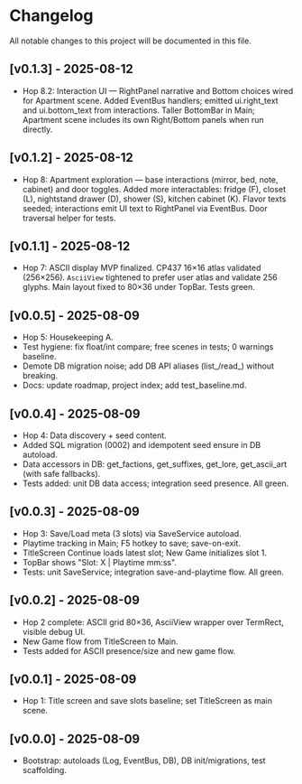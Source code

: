 # Changelog

All notable changes to this project will be documented in this file.

## [v0.1.3] - 2025-08-12
- Hop 8.2: Interaction UI — RightPanel narrative and Bottom choices wired for Apartment scene. Added EventBus handlers; emitted ui.right_text and ui.bottom_text from interactions. Taller BottomBar in Main; Apartment scene includes its own Right/Bottom panels when run directly.

## [v0.1.2] - 2025-08-12
- Hop 8: Apartment exploration — base interactions (mirror, bed, note, cabinet) and door toggles. Added more interactables: fridge (F), closet (L), nightstand drawer (D), shower (S), kitchen cabinet (K). Flavor texts seeded; interactions emit UI text to RightPanel via EventBus. Door traversal helper for tests.

## [v0.1.1] - 2025-08-12
- Hop 7: ASCII display MVP finalized. CP437 16×16 atlas validated (256×256). `AsciiView` tightened to prefer user atlas and validate 256 glyphs. Main layout fixed to 80×36 under TopBar. Tests green.

## [v0.0.5] - 2025-08-09
- Hop 5: Housekeeping A.
- Test hygiene: fix float/int compare; free scenes in tests; 0 warnings baseline.
- Demote DB migration noise; add DB API aliases (list_/read_) without breaking.
- Docs: update roadmap, project index; add test_baseline.md.

## [v0.0.4] - 2025-08-09
- Hop 4: Data discovery + seed content.
- Added SQL migration (0002) and idempotent seed ensure in DB autoload.
- Data accessors in DB: get_factions, get_suffixes, get_lore, get_ascii_art (with safe fallbacks).
- Tests added: unit DB data access; integration seed presence. All green.

## [v0.0.3] - 2025-08-09
- Hop 3: Save/Load meta (3 slots) via SaveService autoload.
- Playtime tracking in Main; F5 hotkey to save; save-on-exit.
- TitleScreen Continue loads latest slot; New Game initializes slot 1.
- TopBar shows "Slot: X | Playtime mm:ss".
- Tests: unit SaveService; integration save-and-playtime flow. All green.

## [v0.0.2] - 2025-08-09
- Hop 2 complete: ASCII grid 80×36, AsciiView wrapper over TermRect, visible debug UI.
- New Game flow from TitleScreen to Main.
- Tests added for ASCII presence/size and new game flow.

## [v0.0.1] - 2025-08-09
- Hop 1: Title screen and save slots baseline; set TitleScreen as main scene.

## [v0.0.0] - 2025-08-09
- Bootstrap: autoloads (Log, EventBus, DB), DB init/migrations, test scaffolding.
